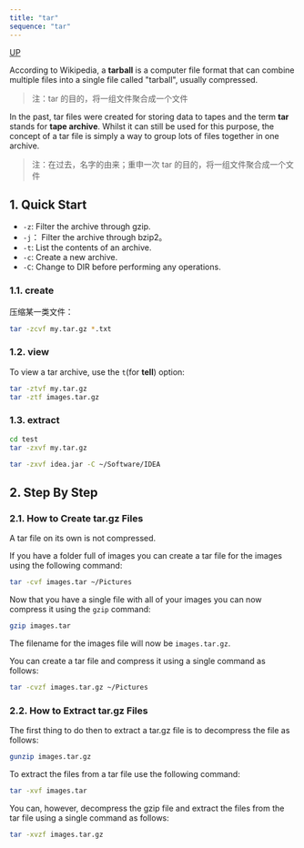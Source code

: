 ```yaml
---
title: "tar"
sequence: "tar"
---
```


[UP](/linux.html)


According to Wikipedia, a **tarball** is a computer file format
that can combine multiple files into a single file called "tarball", usually compressed.

> 注：tar 的目的，将一组文件聚合成一个文件

In the past, tar files were created for storing data to tapes and the term **tar** stands for **tape archive**.
Whilst it can still be used for this purpose,
the concept of a tar file is simply a way to group lots of files together in one archive.

> 注：在过去，名字的由来；重申一次 tar 的目的，将一组文件聚合成一个文件

## 1. Quick Start

- `-z`: Filter the archive through gzip.
- `-j`： Filter the archive through bzip2。
- `-t`: List the contents of an archive.
- `-c`: Create a new archive.
- `-C`: Change to DIR before performing any operations.

### 1.1. create

压缩某一类文件：

```bash
tar -zcvf my.tar.gz *.txt
```

### 1.2. view

To view a tar archive, use the `t`(for **tell**) option:

```bash
tar -ztvf my.tar.gz
tar -ztf images.tar.gz
```

### 1.3. extract

```bash
cd test
tar -zxvf my.tar.gz
```

```bash
tar -zxvf idea.jar -C ~/Software/IDEA
```

## 2. Step By Step

### 2.1. How to Create tar.gz Files

A tar file on its own is not compressed.

If you have a folder full of images you can create a tar file for the images using the following command:

```bash
tar -cvf images.tar ~/Pictures
```

Now that you have a single file with all of your images you can now compress it using the `gzip` command:

```bash
gzip images.tar
```

The filename for the images file will now be `images.tar.gz`.

You can create a tar file and compress it using a single command as follows:

```bash
tar -cvzf images.tar.gz ~/Pictures
```

### 2.2. How to Extract tar.gz Files

The first thing to do then to extract a tar.gz file is to decompress the file as follows:

```bash
gunzip images.tar.gz
```

To extract the files from a tar file use the following command:

```bash
tar -xvf images.tar
```

You can, however, decompress the gzip file and extract the files from the tar file using a single command as follows:

```bash
tar -xvzf images.tar.gz
```
